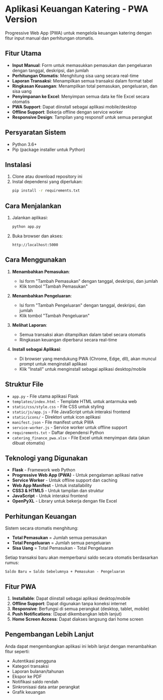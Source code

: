 # Aplikasi Keuangan Katering - PWA Version

Progressive Web App (PWA) untuk mengelola keuangan katering dengan fitur input manual dan perhitungan otomatis.

## Fitur Utama

- **Input Manual**: Form untuk memasukkan pemasukan dan pengeluaran dengan tanggal, deskripsi, dan jumlah
- **Perhitungan Otomatis**: Menghitung sisa uang secara real-time
- **Laporan Transaksi**: Menampilkan semua transaksi dalam format tabel
- **Ringkasan Keuangan**: Menampilkan total pemasukan, pengeluaran, dan sisa uang
- **Penyimpanan ke Excel**: Menyimpan semua data ke file Excel secara otomatis
- **PWA Support**: Dapat diinstall sebagai aplikasi mobile/desktop
- **Offline Support**: Bekerja offline dengan service worker
- **Responsive Design**: Tampilan yang responsif untuk semua perangkat

## Persyaratan Sistem

- Python 3.6+
- Pip (package installer untuk Python)

## Instalasi

1. Clone atau download repository ini
2. Instal dependensi yang diperlukan:
   ```bash
   pip install -r requirements.txt
   ```

## Cara Menjalankan

1. Jalankan aplikasi:
   ```bash
   python app.py
   ```

2. Buka browser dan akses:
   ```
   http://localhost:5000
   ```

## Cara Menggunakan

1. **Menambahkan Pemasukan**:
   - Isi form "Tambah Pemasukan" dengan tanggal, deskripsi, dan jumlah
   - Klik tombol "Tambah Pemasukan"

2. **Menambahkan Pengeluaran**:
   - Isi form "Tambah Pengeluaran" dengan tanggal, deskripsi, dan jumlah
   - Klik tombol "Tambah Pengeluaran"

3. **Melihat Laporan**:
   - Semua transaksi akan ditampilkan dalam tabel secara otomatis
   - Ringkasan keuangan diperbarui secara real-time

4. **Install sebagai Aplikasi**:
   - Di browser yang mendukung PWA (Chrome, Edge, dll), akan muncul prompt untuk menginstall aplikasi
   - Klik "Install" untuk menginstall sebagai aplikasi desktop/mobile

## Struktur File

- `app.py` - File utama aplikasi Flask
- `templates/index.html` - Template HTML untuk antarmuka web
- `static/css/style.css` - File CSS untuk styling
- `static/js/app.js` - File JavaScript untuk interaksi frontend
- `static/icons/` - Direktori untuk icon aplikasi
- `manifest.json` - File manifest untuk PWA
- `service-worker.js` - Service worker untuk offline support
- `requirements.txt` - Daftar dependensi Python
- `catering_finance_pwa.xlsx` - File Excel untuk menyimpan data (akan dibuat otomatis)

## Teknologi yang Digunakan

- **Flask** - Framework web Python
- **Progressive Web App (PWA)** - Untuk pengalaman aplikasi native
- **Service Worker** - Untuk offline support dan caching
- **Web App Manifest** - Untuk installability
- **CSS3 & HTML5** - Untuk tampilan dan struktur
- **JavaScript** - Untuk interaksi frontend
- **OpenPyXL** - Library untuk bekerja dengan file Excel

## Perhitungan Keuangan

Sistem secara otomatis menghitung:
- **Total Pemasukan** = Jumlah semua pemasukan
- **Total Pengeluaran** = Jumlah semua pengeluaran
- **Sisa Uang** = Total Pemasukan - Total Pengeluaran

Setiap transaksi baru akan memperbarui saldo secara otomatis berdasarkan rumus:
```
Saldo Baru = Saldo Sebelumnya + Pemasukan - Pengeluaran
```

## Fitur PWA

1. **Installable**: Dapat diinstall sebagai aplikasi desktop/mobile
2. **Offline Support**: Dapat digunakan tanpa koneksi internet
3. **Responsive**: Berfungsi di semua perangkat (desktop, tablet, mobile)
4. **Push Notifications**: (Dapat dikembangkan lebih lanjut)
5. **Home Screen Access**: Dapat diakses langsung dari home screen

## Pengembangan Lebih Lanjut

Anda dapat mengembangkan aplikasi ini lebih lanjut dengan menambahkan fitur seperti:
- Autentikasi pengguna
- Kategori transaksi
- Laporan bulanan/tahunan
- Ekspor ke PDF
- Notifikasi saldo rendah
- Sinkronisasi data antar perangkat
- Grafik keuangan